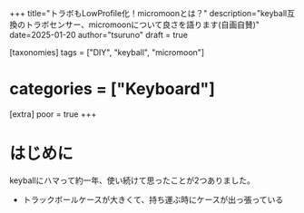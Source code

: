 +++
title="トラボもLowProfile化！micromoonとは？"
description="keyball互換のトラボセンサー、micromoonについて良さを語ります(自画自賛)"
date=2025-01-20
author="tsuruno"
draft = true

[taxonomies]
tags = ["DIY", "keyball", "micromoon"]
# categories = ["Keyboard"]

[extra]
poor = true
+++

# はじめに
keyballにハマって約一年、使い続けて思ったことが2つありました。
- トラックボールケースが大きくて、持ち運ぶ時にケースが出っ張っている
